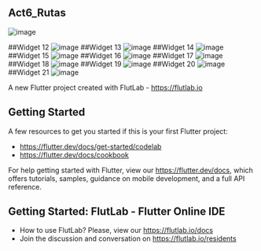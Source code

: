 ## Act6_Rutas
![image](https://github.com/user-attachments/assets/b60ddba7-f630-475f-9360-7917b9526a74)

##Widget 12
![image](https://github.com/user-attachments/assets/9d673f26-22aa-42f9-8975-3be818c6af1d)
##Widget 13
![image](https://github.com/user-attachments/assets/a447d682-a5ba-4f4b-a29b-ff7a02364fa7)
##Widget 14
![image](https://github.com/user-attachments/assets/7c9be701-768a-46fc-9ccd-a0dd9fe63890)
##Widget 15
![image](https://github.com/user-attachments/assets/6b9fdb93-e69d-4462-9288-85ef1f8dad4e)
##Widget 16
![image](https://github.com/user-attachments/assets/4ba4864d-6ecf-402f-a9fc-f6b6016fd270)
##Widget 17
![image](https://github.com/user-attachments/assets/02be4eda-26bd-461a-a2cd-1712835a341c)
##Widget 18
![image](https://github.com/user-attachments/assets/30e8f288-181d-4b4e-bd03-faa168f92e81)
##Widget 19
![image](https://github.com/user-attachments/assets/a7ddbef5-72c7-4b4c-a059-76306f214e70)
##Widget 20
![image](https://github.com/user-attachments/assets/07d5c718-b7c8-4d97-b0fb-62ae6b908f98)
##Widget 21
![image](https://github.com/user-attachments/assets/dea73d6e-4416-45d3-9eb7-e35207c27cae)


A new Flutter project created with FlutLab - https://flutlab.io

## Getting Started

A few resources to get you started if this is your first Flutter project:

- https://flutter.dev/docs/get-started/codelab
- https://flutter.dev/docs/cookbook

For help getting started with Flutter, view our
https://flutter.dev/docs, which offers tutorials,
samples, guidance on mobile development, and a full API reference.

## Getting Started: FlutLab - Flutter Online IDE

- How to use FlutLab? Please, view our https://flutlab.io/docs
- Join the discussion and conversation on https://flutlab.io/residents
